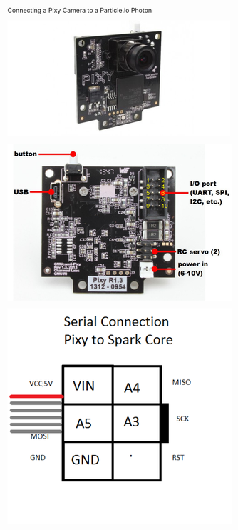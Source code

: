


Connecting a Pixy Camera to a Particle.io Photon



![](pixy-camera-cmucam5-vision-sensor-7300-pixycam-500x260.jpg)





![](pixy-io-connector-pinout.jpg)


![](pixy-serial-spark-core.png)

